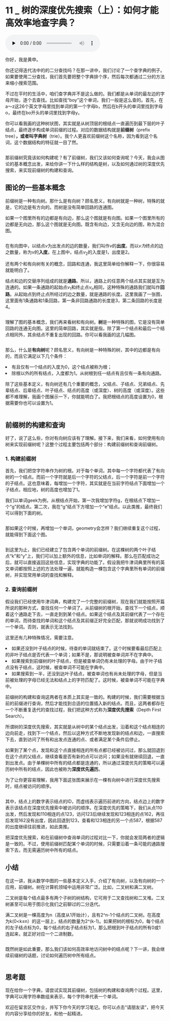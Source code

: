 # 11 _ 树的深度优先搜索（上）：如何才能高效率地查字典？

<audio id="audio" title="11 | 树的深度优先搜索（上）：如何才能高效率地查字典？" controls="" preload="none"><source id="mp3" src="https://static001.geekbang.org/resource/audio/98/a1/98e911b9323e4b38d7ad8d07a75399a1.mp3"></audio>

你好，我是黄申。

你还记得迭代法中的的二分查找吗？在那一讲中，我们讨论了一个查字典的例子。如果要使用二分查找，我们首先要把整个字典排个序，然后每次都通过二分的方法来缩小搜索范围。

不过在平时的生活中，咱们查字典并不是这么做的。我们都是从单词的最左边的字母开始，逐个去查找。比如查找“boy”这个单词，我们一般是这么查的。首先，在a～z这26个英文字母里找到单词的第一个字母b，然后在b开头的单词里找到字母o，最终在bo开头的单词里找到字母y。

你可以看我画的这种树状图，其实就是从树顶层的根结点一直遍历到最下层的叶子结点，最终逐步构成单词前缀的过程。对应的数据结构就是**前缀树**（prefix tree）**，或者叫字典树**（trie）。我个人更喜欢前缀树这个名称，因为看到这个名词，这个数据结构的特征就一目了然。

<img src="https://static001.geekbang.org/resource/image/f4/34/f4cffbdefa0cd94eda18294c47bf8e34.jpg" alt="">

那前缀树究竟该如何构建呢？有了前缀树，我们又该如何查询呢？今天，我会从图论的基本概念出发，来给你讲一下什么样的结构是树，以及如何通过树的深度优先搜索，来实现前缀树的构建和查询。

## 图论的一些基本概念

前缀树是一种有向树。那什么是有向树？顾名思义，有向树就是一种树，特殊的就是，它的边是有方向的。而树是没有简单回路的连通图。

如果一个图里所有的边都是有向边，那么这个图就是有向图。如果一个图里所有的边都是无向边，那么这个图就是无向图。既含有向边，又含无向边的图，称为混合图。

<img src="https://static001.geekbang.org/resource/image/bb/7d/bb472743016ead750fc7a80d8fc6bf7d.jpg" alt="">

在有向图中，以结点$v$为出发点的边的数量，我们叫作$v$的**出度**。而以$v为$终点的边之数量，称为$v$的**入度**。在上图中，结点$v_{2}$的入度是1，出度是2。

还有两个和有向树有关的概念，回路和连通，我这里简单给你解释一下，你很容易就能明白了。

结点和边的交替序列组成的就是**通路**。所以，通路上的任意两个结点其实就是互为连通的。如果一条通路的起始点$v_{1}$和终止点$v_{n}$相同，这种特殊的通路我们就叫作**回路**。从起始点到终止点所经过的边之数量，就是通路的长度。这里我画了一张图，这里面有1条通路和1条回路，第一条非回路通路的长度是3，第二条回路的长度是4。

<img src="https://static001.geekbang.org/resource/image/d6/7b/d6f3fc3ffa213ba714a25091485ff97b.jpeg" alt="">

理解了图的基本概念，我们再来看树和有向树。**树**是一种特殊的图，它是没有简单回路的连通无向图。这里的简单回路，其实就是指，除了第一个结点和最后一个结点相同外，其余结点不重复出现的回路。你可以看我画的这几幅图。

<img src="https://static001.geekbang.org/resource/image/e8/92/e8705553ef8e27adf0e2f5005671f492.jpg" alt="">

那么，什么是**有向树**呢？顾名思义，有向树是一种特殊的树，其中的边都是有向的，而且它满足以下几个条件：

<li>
有且仅有一个结点的入度为0，这个结点被称为根；
</li>
<li>
除根以外的所有结点，入度都为1。从树根到任一结点有且仅有一条有向通路。
</li>

除了这些基本定义，有向树还有几个重要的概念，父结点、子结点、兄弟结点、先辈结点、后辈结点、叶子结点、结点的高度（或深度）、树的高度（或深度）。这些都不难理解，我画个图展示一下，你就能明白了。我把根结点的高度设置为0，根据需要你也可以设置为1。

<img src="https://static001.geekbang.org/resource/image/36/13/366d75b7566adfb09f71f3ae4ad7dd13.jpg" alt="">

## 前缀树的构建和查询

好了，说了这么些，你对有向树应该有了理解。接下来，我们来看，如何使用有向树来实现前缀树呢？这整个过程主要包括两个部分：构建前缀树和查询前缀树。

### 1. 构建前缀树

首先，我们把空字符串作为树的根。对于每个单词，其中每一个字符都代表了有向树的一个结点。而前一个字符就是后一个字符的父结点，后一个字符是前一个字符的子结点。这也意味着，每增加一个字符，其实就是在当前字符结点下面增加一个子结点，相应地，树的高度也增加了1。

我们以单词geek为例，从根结点开始，第一次我增加字符g，在根结点下增加一个“g”的结点。第二次，我在“g”结点下方增加一个“e”结点。以此类推，最终我们可以得到下面的树。

<img src="https://static001.geekbang.org/resource/image/d0/26/d06e56e85242f66552672d0f7ada7b26.jpg" alt="">

那如果这个时候，再增加一个单词，geometry会怎样？我们继续重复这个过程，就能得到下面这个图。

<img src="https://static001.geekbang.org/resource/image/95/8f/950f2b49edf271a36a5f96cf2187638f.jpg" alt="">

到这里为止，我们已经建立了包含两个单词的前缀树。在这棵树的两个叶子结点“k”和“y”上，我们可以加上额外的信息，比如单词的解释。那么在匹配成功之后，就可以直接返回这些信息，实现字典的功能了。假设我把牛津词典里所有的英文单词都按照上述的方法处理一遍，就能构造一棵包含这个字典里所有单词的前缀树，并实现常用单词的查找和解释。

### 2. 查询前缀树

假设我们已经使用牛津词典，构建完了一个完整的前缀树，现在我们就能按照开篇所说的那种方式，查找任何一个单词了。从前缀树的根开始，查找下一个结点，顺着这个通路走下去，一直走到到某个结点。如果这个结点及其前缀代表了一个存在的单词，而待查找的单词和这个结点及其前缀正好完全匹配，那就说明成功找到了一个单词。否则，就表示无法找到。

这里还有几种特殊情况，需要注意。

<li>
如果还没到叶子结点的时候，待查的单词就结束了。这个时候要看最后匹配上的非叶子结点是否代表一个单词；如果不是，那说明被查单词并不在字典中。
</li>
<li>
如果搜索到前缀树的叶子结点，但是被查单词仍有未处理的字母。由于叶子结点没有子结点，这时候，被查单词不可能在字典中。
</li>
<li>
如果搜索到一半，还没到达叶子结点，被查单词也有尚未处理的字母，但是当前被处理的字母已经无法和结点上的字符匹配了。这时候，被查单词不可能在字典中。
</li>

前缀树的构建和查询这两者在本质上其实是一致的。构建的时候，我们需要根据当前的前缀进行查询，然后才能找到合适的位置插入新的结点。而且，这两者都存在一个不断重复迭代的查找过程，我们把这种方式称为**深度优先搜索**（Depth First Search）。

所谓树的深度优先搜索，其实就是从树中的某个结点出发，沿着和这个结点相连的边向前走，找到下一个结点，然后以这种方式不断地发现新的结点和边，一直搜索下去，直到访问了所有和出发点连通的点、或者满足某个条件后停止。

如果到了某个点，发现和这个点直接相连的所有点都已经被访问过，那么就回退到在这个点的父结点，继续查看是否有新的点可以访问；如果没有就继续回退，一直到出发点。由于单棵树中所有的结点都是连通的，所以通过深度优先的策略可以遍历树中所有的结点，因此也被称为**深度优先遍历**。

为了让你更容易理解，我用下面这张图来展示在一棵有向树中进行深度优先搜索时，结点被访问的顺序。

<img src="https://static001.geekbang.org/resource/image/fd/f9/fdc74a1d4797eee2b397e7c6fe5992f9.jpg" alt="">

其中，结点上的数字表示结点的ID，而虚线表示遍历前进的方向，结点边上的数字表示该结点在深度优先搜索中被访问的顺序。在深度优先的策略下，我们从点110出发，然后发现和110相连的点123，访问123后继续发现和123相连的点162，再往后发现162没有出度，因此回退到123，查看和123相连的另一个点587，根据587的出度继续往前推进，如此类推。

把深度优先搜索，和在前缀树中查询单词的过程对比一下，你就会发现两者的逻辑是一致的。不过，使用前缀树匹配某个单词的时候，只需要沿着一条可能的通路搜索下去，而无需遍历树中所有的结点。

## 小结

在这一讲，我从数学中图的一些基本定义入手，介绍了有向树，以及有向树的一个应用，前缀树。树在计算机领域中运用非常广泛。比如，二叉树和满二叉树。

二叉树是每个结点最多有两个子树的树结构，它可用于二叉查找树和二叉堆。二叉树甚至可以用于图示化我们之前聊过的二分迭代。

满二叉树是一棵高度为n（高度从1开始计），且有2^n-1个结点的二叉树。在高度为k(0&lt;k≤n）的这一层上，结点的数量为2^(k-1)。如果把树的根标为0，每个结点的左子结点标为0，每个结点的右子结点标为1，那么把根到叶子结点的所有0或1连起来，就正好对应一个二进制数。

<img src="https://static001.geekbang.org/resource/image/56/89/564ee1181fe4b351a12f8af690311d89.jpg" alt="">

既然树是如此重要，那么我们该如何高效率地访问树中的结点呢？下一讲，我会继续前缀树的话题，讨论如何遍历树中所有结点。

<img src="https://static001.geekbang.org/resource/image/79/09/79701ece6ee3d1a7efdcba51c5684e09.jpg" alt="">

## 思考题

现在给你一个字典，请尝试实现其前缀树，包括树的构建和查询两个过程。这里，字典可以用字符串数组来表示，每个字符串代表一个单词。

欢迎在留言区交作业，并写下你今天的学习笔记。你可以点击“请朋友读”，把今天的内容分享给你的好友，和他一起精进。
